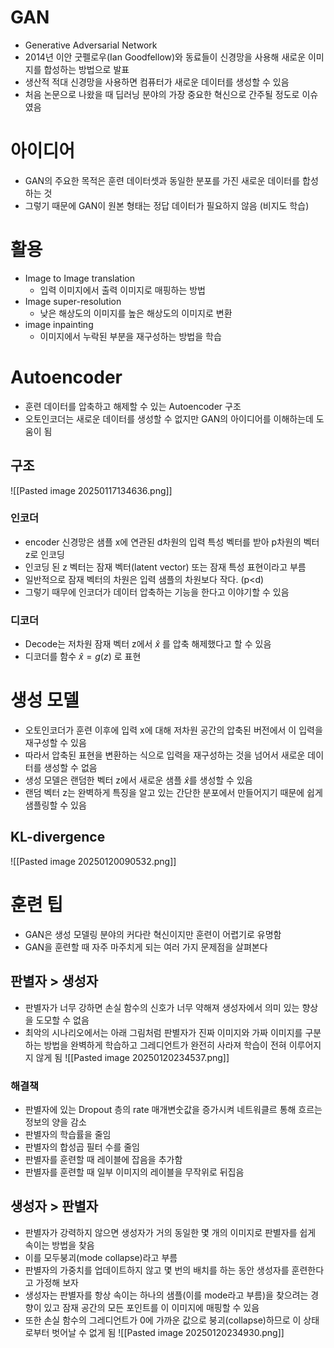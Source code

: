 # GAN
- Generative Adversarial Network 
- 2014년 이안 굿펠로우(Ian Goodfellow)와 동료들이 신경망을 사용해 새로운 이미지를 합성하는 방법으로 발표
- 생산적 적대 신경망을 사용하면 컴퓨터가 새로운 데이터를 생성할 수 있음 
- 처음 논문으로 나왔을 때 딥러닝 분야의 가장 중요한 혁신으로 간주될 정도로 이슈였음 

# 아이디어 
- GAN의 주요한 목적은 훈련 데이터셋과 동일한 분포를 가진 새로운 데이터를 합성하는 것 
- 그렇기 때문에 GAN이 원본 형태는 정답 데이터가 필요하지 않음 (비지도 학습)

# 활용
- Image to Image translation
	- 입력 이미지에서 출력 이미지로 매핑하는 방법
- Image super-resolution
	- 낮은 해상도의 이미지를 높은 해상도의 이미지로 변환 
- image inpainting
	- 이미지에서 누락된 부분을 재구성하는 방법을 학습 


# Autoencoder
- 훈련 데이터를 압축하고 해제할 수 있는 Autoencoder 구조 
- 오토인코더는 새로운 데이터를 생성할 수 없지만 GAN의 아이디어를 이해하는데 도움이 됨 

## 구조 

![[Pasted image 20250117134636.png]]
### 인코더 
- encoder 신경망은 샘플 x에 연관된 d차원의 입력 특성 벡터를 받아 p차원의 벡터 z로 인코딩 
- 인코딩 된 z 벡터는 잠재 벡터(latent vector) 또는 잠재 특성 표현이라고 부름 
- 일반적으로 잠재 벡터의 차원은 입력 샘플의 차원보다 작다. (p<d)
- 그렇기 때무에 인코더가 데이터 압축하는 기능을 한다고 이야기할 수 있음 
### 디코더 
- Decode는 저차원 잠재 벡터 z에서 $\hat{x}$ 를 압축 해제했다고 할 수 있음 
- 디코더를 함수 $\hat{x} = g(z)$ 로 표현

# 생성 모델 
- 오토인코더가 훈련 이후에 입력 x에 대해 저차원 공간의 압축된 버전에서 이 입력을 재구성할 수 있음 
- 따라서 압축된 표현을 변환하는 식으로 입력을 재구성하는 것을 넘어서 새로운 데이터를 생성할 수 없음 
- 생성 모델은 랜덤한 벡터 z에서 새로운 샘플 $\hat{x}$를 생성할 수 있음 
- 랜덤 벡터 z는 완벽하게 특징을 알고 있는 간단한 분포에서 만들어지기 때문에 쉽게 샘플링할 수 있음 


## KL-divergence
![[Pasted image 20250120090532.png]]



# 훈련 팁 
- GAN은 생성 모델링 분야의 커다란 혁신이지만 훈련이 어렵기로 유명함 
- GAN을 훈련할 때 자주 마주치게 되는 여러 가지 문제점을 살펴본다 
## 판별자 > 생성자 
- 판별자가 너무 강하면 손실 함수의 신호가 너무 약해져 생성자에서 의미 있는 향상을 도모할 수 없음 
- 최악의 시나리오에서는 아래 그림처럼 판별자가 진짜 이미지와 가짜 이미지를 구분하는 방법을 완벽하게 학습하고 그레디언트가 완전히 사라져 학습이 전혀 이루어지지 않게 됨 
![[Pasted image 20250120234537.png]]
### 해결책 
- 판별자에 있는 Dropout 층의 rate 매개변숫값을 증가시켜 네트워클르 통해 흐르는 정보의 양을 감소
- 판별자의 학습률을 줄임 
- 판별자의 합성곱 필터 수를 줄임 
- 판별자를 훈련할 때 레이블에 잡음을 추가함 
- 판별자를 훈련할 때 일부 이미지의 레이블을 무작위로 뒤집음 
## 생성자 > 판별자 
- 판별자가 강력하지 않으면 생성자가 거의 동일한 몇 개의 이미지로 판별자를 쉽게 속이는 방법을 찾음 
- 이를 모두붕괴(mode collapse)라고 부름 
- 판별자의 가중치를 업데이트하지 않고 몇 번의 배치를 하는 동안 생성자를 훈련한다고 가정해 보자 
- 생성자는 판별자를 항상 속이는 하나의 샘플(이를 mode라고 부름)을 찾으려는 경향이 있고 잠재 공간의 모든 포인트를 이 이미지에 매핑할 수 있음 
- 또한 손실 함수의 그레디언트가 0에 가까운 값으로 붕괴(collapse)하므로 이 상태로부터 벗어날 수 없게 됨 
![[Pasted image 20250120234930.png]]